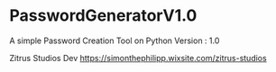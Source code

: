 # PasswordGeneratorV1.0

A simple Password Creation Tool on Python
Version : 1.0

Zitrus Studios Dev
https://simonthephilipp.wixsite.com/zitrus-studios
